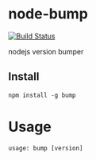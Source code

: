 # node-bump

[![Build Status](https://secure.travis-ci.org/kilianc/node-bump.png)](https://travis-ci.org/kilianc/node-bump)

nodejs version bumper

## Install

`npm install -g bump`

# Usage

    usage: bump [version]